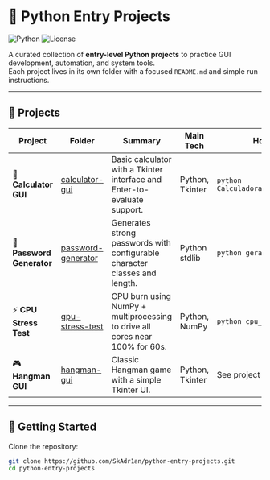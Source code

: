 # 🐍 Python Entry Projects

![Python](https://img.shields.io/badge/python-3.10%2B-blue)
![License](https://img.shields.io/badge/license-MIT-green)

A curated collection of **entry-level Python projects** to practice GUI development, automation, and system tools.  
Each project lives in its own folder with a focused `README.md` and simple run instructions.

---

## 📂 Projects

| Project | Folder | Summary | Main Tech | How to run |
|---------|--------|---------|-----------|------------|
| 🧮 **Calculator GUI** | [calculator-gui](calculator-gui/) | Basic calculator with a Tkinter interface and Enter-to-evaluate support. | Python, Tkinter | `python Calculadora_com_interface.py` |
| 🔐 **Password Generator** | [password-generator](password-generator/) | Generates strong passwords with configurable character classes and length. | Python stdlib | `python gerador_de_senha.py` |
| ⚡ **CPU Stress Test** | [gpu-stress-test](gpu-stress-test/) | CPU burn using NumPy + multiprocessing to drive all cores near 100% for 60s. | Python, NumPy | `python cpu_stress_simple.py` |
| 🎮 **Hangman GUI** | [hangman-gui](hangman-gui/) | Classic Hangman game with a simple Tkinter UI. | Python, Tkinter | See project README |

---

## 🚀 Getting Started

Clone the repository:
```bash
git clone https://github.com/SkAdr1an/python-entry-projects.git
cd python-entry-projects

